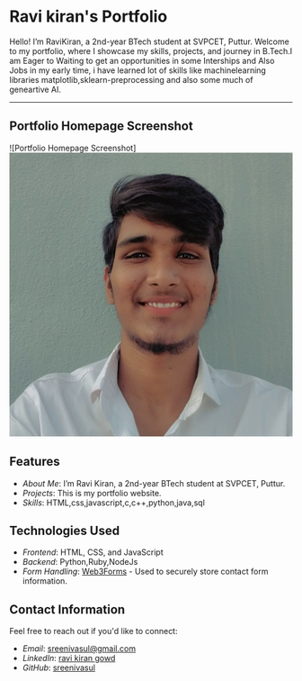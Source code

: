 # Ravi kiran's Portfolio

Hello! I’m RaviKiran, a 2nd-year BTech student at SVPCET, Puttur. Welcome to my portfolio, where I showcase my skills, projects, and journey in B.Tech.I am Eager to Waiting to get an opportunities in some Interships and Also Jobs in my early time, i have learned lot of skills like machinelearning libraries matplotlib,sklearn-preprocessing and also  some much of geneartive AI. 

---
## Portfolio Homepage Screenshot

![Portfolio Homepage Screenshot]
![portfilo pic](https://github.com/ravikirangowd/ravikirangowd/blob/da4a53d0cc012b2254e5748f1d4922fab475eb69/about/images/facce.jpg)

## Features

- *About Me*: I’m Ravi Kiran, a 2nd-year BTech student at SVPCET, Puttur.
- *Projects*: This is my portfolio website.
- *Skills*: HTML,css,javascript,c,c++,python,java,sql


## Technologies Used

- *Frontend*: HTML, CSS, and JavaScript
- *Backend*: Python,Ruby,NodeJs
- *Form Handling*: [Web3Forms](https://web3forms.com/) - Used to securely store contact form information.

## Contact Information

Feel free to reach out if you'd like to connect:

- *Email*: [sreenivasul@gmail.com](mailto:sreenivasul@gmail.com)
- *LinkedIn*: [ravi kiran gowd](https://www.linkedin.com/in/ravikirangowd)
- *GitHub*: [sreenivasul](https://github.com/ravikirangowd)
